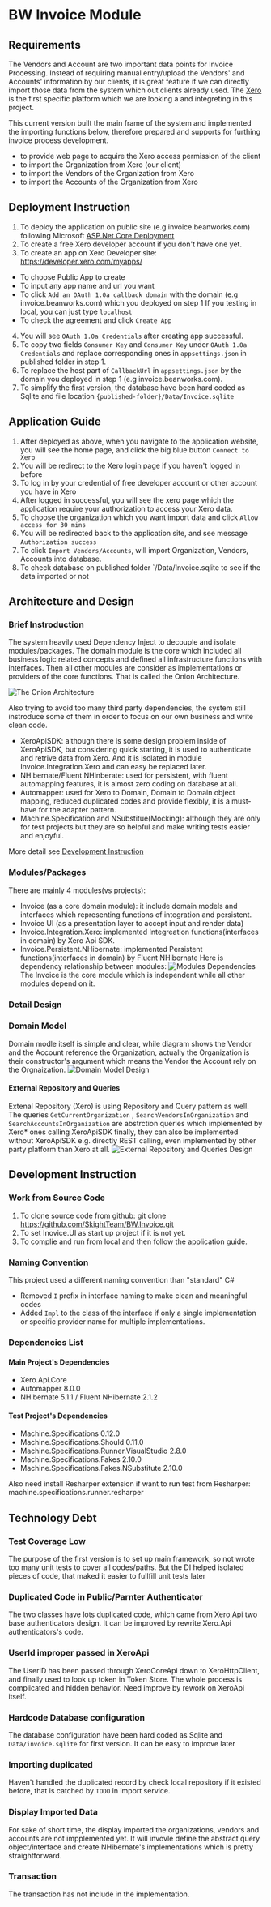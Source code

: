 # BW Invoice Module
## Requirements
The Vendors and Account are two important data points for Invoice Processing. 
Instead of requiring manual entry/upload the Vendors' and Accounts' information by our clients, 
it is great feature if we can directly import those data from the system which out clients already used.
The [Xero](https://www.xero.com/ca/) is the first specific platform which we are looking a and integreting in this project.

This current version built the main frame of the system 
and implemented the importing functions below, 
therefore prepared and supports for furthing invoice process development.

* to provide web page to acquire the Xero access permission of the client
* to import the Organization from Xero (our client)
* to import the Vendors of the Organization from Xero
* to import the Accounts of the Organization from Xero

## Deployment Instruction
1. To deploy the application on public site (e.g invoice.beanworks.com)
following Microsoft [ASP.Net Core Deployment](https://docs.microsoft.com/en-us/aspnet/core/host-and-deploy/?view=aspnetcore-2.2)
2. To create a free Xero developer account if you don't have one yet.
3. To create an app on Xero Developer site: https://developer.xero.com/myapps/
* To choose Public App to create
* To input any app name and url you want
* To click `Add an OAuth 1.0a callback domain` with the domain (e.g invoice.beanworks.com) which you deployed on step 1
If you testing in local, you can just type `localhost` 
* To check the agreement and click `Create App`
4. You will see `OAuth 1.0a Credentials` after creating app successful.
5. To copy two fields `Consumer Key` and `Consumer Key` under `OAuth 1.0a Credentials` 
and replace corresponding ones in `appsettings.json` in published folder in step 1.
6. To replace the host part of `CallbackUrl` in `appsettings.json` by the domain you deployed in step 1 (e.g invoice.beanworks.com).
7. To simplify the first version, the database have been hard coded as Sqlite and file location `{published-folder}/Data/Invoice.sqlite`


## Application Guide
1. After deployed as above, when you navigate to the application website, 
you will see the home page, and click the big blue button `Connect to Xero`
2. You will be redirect to the Xero login page if you haven't logged in before
3. To log in by your credential of free developer account or other account you have in Xero
4. After logged in successful, you will see the xero page 
which the application require your authorization to access your Xero data.
5. To choose the organization which you want import data and click `Allow access for 30 mins`
6. You will be redirected back to the application site, and see message `Authorization success`
7. To click `Import Vendors/Accounts`, will import Organization, Vendors, Accounts into database.
8. To check database on published folder `/Data/Invoice.sqlite to see if the data imported or not 

## Architecture and Design
### Brief Instroduction
The system heavily used Dependency Inject to decouple and isolate modules/packages. 
The domain module is the core which included all business logic related concepts 
and defined all infrastructure functions with interfaces. Then all other modules are
consider as implementations or providers of the core functions. 
That is called the Onion Architecture.

![The Onion Architecture](the-onion-architecture.jpg)

Also trying to avoid too many third party dependencies, 
the system still instroduce some of them in order to focus on our own business 
and write clean code.
* XeroApiSDK: although there is some design problem inside of XeroApiSDK, 
but considering quick starting, it is used to authenticate and retrive data from Xero.
And it is isolated in module Invoice.Integration.Xero and can easy be replaced later.
* NHibernate/Fluent NHinberate: used for persistent, with fluent automapping features,
it is almost zero coding on database at all.
* Automapper: used for Xero to Domain, Domain to Domain object mapping, 
reduced duplicated codes and provide flexibly, it is a must-have for the adapter pattern.
* Machine.Specification and NSubstitue(Mocking): although they are only for test projects 
but they are so helpful and make writing tests easier and enjoyful.

More detail see [Development Instruction](#development-instruction)

### Modules/Packages 
There are mainly 4 modules(vs projects): 
* Invoice (as a core domain module): it include domain models and interfaces which representing functions of integration and persistent.
* Invoice UI (as a presentation layer to accept input and render data)
* Invoice.Integration.Xero: implemented Integreation functions(interfaces in domain) by Xero Api SDK.
* Invoice.Persistent.NHibernate: implemented Persistent functions(interfaces in domain) by Fluent NHibernate
Here is dependency relationship between modules:
![Modules Dependencies](packages-dependencies.png)
The Invoice is the core module which is independent while all other modules depend on it.

### Detail Design
### Domain Model
Domain modle itself is simple and clear, while diagram shows the Vendor and the Account reference the Organization,
actually the Organization is their constructor's argument which means the Vendor the Account rely on the Orgnaization.
![Domain Model Design](domain-model.png)

#### External Repository and Queries
Extenal Repository (Xero) is using Repository and Query pattern as well. 
The queries `GetCurrentOrganization` , `SearchVendorsInOrganization` and `SearchAccountsInOrganization` are abstrction queries
which implemented by Xero* ones calling XeroApiSDK finally, they can also be implemented without XeroApiSDK e.g. directly REST calling,
even implemented by other party platform than Xero at all.
![External Repository and Queries Design](external-repository-query.png)

#### 

## Development Instruction
### Work from Source Code
1. To clone source code from github: git clone https://github.com/SkightTeam/BW.Invoice.git
2. To set Inovice.UI as start up project if it is not yet.
3. To complie and run from local and then follow the application guide.

### Naming Convention
This project used a different naming convention than "standard" C#
* Removed `I` prefix in interface naming to make clean and meaningful codes
* Added `Impl` to the class of the interface if only a single implementation 
or specific provider name for multiple implementations. 

### Dependencies List
#### Main Project's Dependencies
* Xero.Api.Core
* Automapper 8.0.0
* NHibernate 5.1.1 / Fluent NHibernate 2.1.2

#### Test Project's Dependencies
* Machine.Specifications 0.12.0
* Machine.Specifications.Should 0.11.0
* Machine.Specifications.Runner.VisualStudio 2.8.0
* Machine.Specifications.Fakes 2.10.0
* Machine.Specifications.Fakes.NSubstitute 2.10.0

Also need install Resharper extension if want to run test from Resharper: machine.specifications.runner.resharper## Technology Debt### Test Coverage LowThe purpose of the first version is to set up main framework, so not wrote too many unit tests to cover all codes/paths. But the DI helped isolated pieces of code, that maked it easier to fullfill unit tests later### Duplicated Code in Public/Parnter AuthenticatorThe two classes have lots duplicated code, which came from Xero.Api two base authenticators design. It can be improved by rewrite Xero.Api authenticators's code.### UserId improper passed in XeroApiThe UserID has been passed through XeroCoreApi down to XeroHttpClient, and finally used to look up token in Token Store.The whole process is complicated and hidden behavior. Need improve by rework on XeroApi itself.### Hardcode Database configurationThe database configuration have been hard coded as Sqlite and `Data/invoice.sqlite` for first version.It can be easy to improve later### Importing duplicatedHaven't handled the duplicated record by check local repository if it existed before, that is catched by `TODO` in import service.### Display Imported DataFor sake of short time, the display imported the organizations, vendors and accounts are not impplemented yet.It will invovle define the abstract query object/interface and create NHibernate's implementations which is pretty straightforward.### TransactionThe transaction has not include in the implementation.